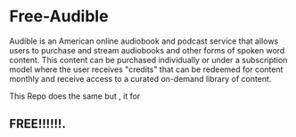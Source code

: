 # Free-Audible
Audible is an American online audiobook and podcast service that allows users to purchase and stream audiobooks and other forms of spoken word content. This content can be purchased individually or under a subscription model where the user receives "credits" that can be redeemed for content monthly and receive access to a curated on-demand library of content.

This Repo does the same but , it for 
## FREE!!!!!!.
